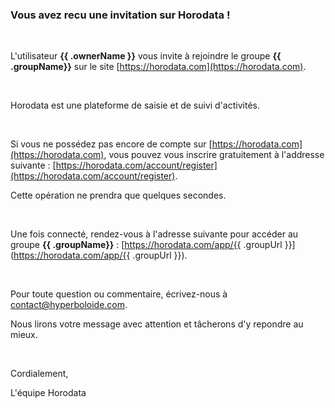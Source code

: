 ### Vous avez recu une invitation sur Horodata !

&nbsp;

L'utilisateur **{{ .ownerName }}** vous invite à rejoindre le groupe **{{ .groupName}}**
sur le site [https://horodata.com](https://horodata.com).

&nbsp;

Horodata est une plateforme de saisie et de suivi d'activités.

&nbsp;

Si vous ne possédez pas encore de compte sur [https://horodata.com](https://horodata.com),
vous pouvez vous inscrire gratuitement à l'addresse suivante :
[https://horodata.com/account/register](https://horodata.com/account/register).

Cette opération ne prendra que quelques secondes.

&nbsp;

Une fois connecté, rendez-vous à l'adresse suivante pour accéder au groupe **{{ .groupName}}** :
[https://horodata.com/app/{{ .groupUrl }}](https://horodata.com/app/{{ .groupUrl }}).

&nbsp;

Pour toute question ou commentaire, écrivez-nous à [contact@hyperboloide.com](mailto:contact@hyperboloide.com).

Nous lirons votre message avec attention et tâcherons d'y repondre au mieux.

&nbsp;

Cordialement,

L'équipe Horodata
